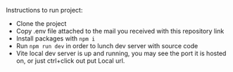 Instructions to run project: 
- Clone the project
- Copy .env file attached to the mail you received with this repository link
- Install packages with `npm i`
- Run `npm run dev` in order to lunch dev server with source code
- Vite local dev server is up and running, you may see the port it is hosted on, or just ctrl+click out put Local url.
  